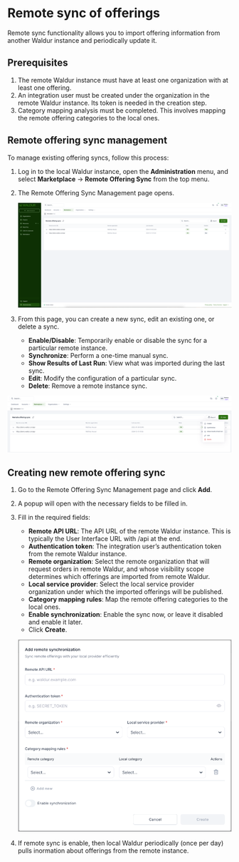 # Remote sync of offerings

Remote sync functionality allows you to import offering information from another Waldur instance and periodically update it.

## Prerequisites

1. The remote Waldur instance must have at least one organization with at least one offering.
2. An integration user must be created under the organization in the remote Waldur instance. Its token is needed in the creation step.
3. Category mapping analysis must be completed. This involves mapping the remote offering categories to the local ones.

## Remote offering sync management

To manage existing offering syncs, follow this process:

1. Log in to the local Waldur instance, open the **Administration** menu, and select **Marketplace** -> **Remote Offering Sync** from the top menu.
2. The Remote Offering Sync Management page opens.

    ![Remote sync management](img/remote-sync-management.png)

3. From this page, you can create a new sync, edit an existing one, or delete a sync.

    - **Enable/Disable**: Temporarily enable or disable the sync for a particular remote instance.
    - **Synchronize**: Perform a one-time manual sync.
    - **Show Results of Last Run**: View what was imported during the last sync.
    - **Edit**: Modify the configuration of a particular sync.
    - **Delete**: Remove a remote instance sync.

![Remote sync actions](img/remote-sync-actions.png)

## Creating new remote offering sync

1. Go to the Remote Offering Sync Management page and click **Add**.
2. A popup will open with the necessary fields to be filled in.
3. Fill in the required fields:

    - **Remote API URL**: The API URL of the remote Waldur instance. This is typically the User Interface URL with /api at the end.
    - **Authentication token**: The integration user’s authentication token from the remote Waldur instance.
    - **Remote organization**: Select the remote organization that will request orders in remote Waldur, and whose visibility scope determines which offerings are imported from remote Waldur.
    - **Local service provider**: Select the local service provider organization under which the imported offerings will be published.
    - **Category mapping rules**: Map the remote offering categories to the local ones.
    - **Enable synchronization**: Enable the sync now, or leave it disabled and enable it later.
    - Click **Create**.

    ![New remote sync](img/new-remote-sync.png)

4. If remote sync is enable, then local Waldur periodically (once per day) pulls inormation about offerings from the remote instance.
